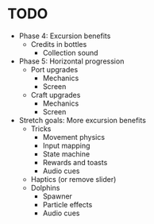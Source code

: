 # TODO
- Phase 4: Excursion benefits
  - Credits in bottles
    - Collection sound
- Phase 5: Horizontal progression
  - Port upgrades
    - Mechanics
    - Screen
  - Craft upgrades
    - Mechanics
    - Screen
- Stretch goals: More excursion benefits
  - Tricks
    - Movement physics
    - Input mapping
    - State machine
    - Rewards and toasts
    - Audio cues
  - Haptics (or remove slider)
  - Dolphins
    - Spawner
    - Particle effects
    - Audio cues
